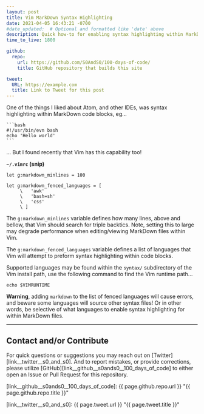 ```yaml
---
layout: post
title: Vim MarkDown Syntax Highlighting
date: 2021-04-05 16:43:21 -0700
#date_updated:  # Optional and formatted like 'date' above
description: Quick how-to for enabling syntax highlighting within MarkDown files
time_to_live: 1800

github:
  repo:
    url: https://github.com/S0AndS0/100-days-of-code/
    title: GitHub repository that builds this site

tweet:
  URL: https://example.com
  title: Link to Tweet for this post
---
```



One of the things I liked about Atom, and other IDEs, was syntax highlighting within MarkDown code blocks, eg...


    ```bash
    #!/usr/bin/evn bash
    echo 'Hello world'
    ```


... But I found recently that Vim has this capability too!


**`~/.vimrc` (snip)**


```vim
let g:markdown_minlines = 100

let g:markdown_fenced_languages = [
     \   'awk'
     \   'bash=sh'
     \   'css'
     \ ]
```


The `g:markdown_minlines` variable defines how many lines, above and bellow, that Vim should search for triple backtics. Note, setting this to large may degrade performance when editing/viewing MarkDown files within Vim.


The `g:markdown_fenced_languages` variable defines a list of languages that Vim will attempt to preform syntax highlighting within code blocks.


Supported languages may be found within the `syntax/` subdirectory of the Vim install path, use the following command to find the Vim runtime path...


```vim
echo $VIMRUNTIME
```


**Warning**, adding `markdown` to the list of fenced languages will cause errors, and beware some languages will source other syntax files! Or in other words, be selective of what languages to enable syntax highlighting for within MarkDown files.


______


## Contact and/or Contribute
[heading__contact_andor_contribute]: #contact-andor-contribute


For quick questions or suggestions you may reach out on [Twitter][link__twitter__s0_and_s0]. And to report mistakes, or provide corrections, please utilize [GitHub][link__github__s0ands0__100_days_of_code] to either open an Issue or Pull Request for this repository.



[link__github__s0ands0__100_days_of_code]: {{ page.github.repo.url }} "{{ page.github.repo.title }}"

[link__twitter__s0_and_s0]: {{ page.tweet.url }} "{{ page.tweet.title }}"

